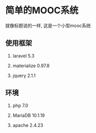# 简单的MOOC系统

就像标题说的一样, 这是一个小型mooc系统

## 使用框架

1. laravel 5.3

2. materialize 0.97.8

3. jquery 2.1.1

## 环境

1. php 7.0

2. MariaDB 10.1.19

3. apache 2.4.23
